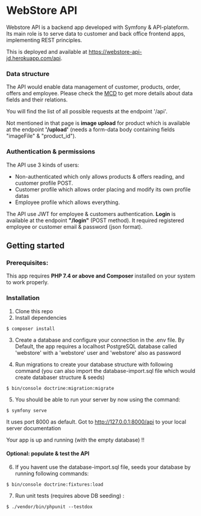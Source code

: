  # WebStore API
 
Webstore API is a backend app developed with Symfony & API-plateform. Its main role is to 
serve data to customer and back office frontend apps, implementing REST principles.

This is deployed and available at https://webstore-api-jd.herokuapp.com/api.

### Data structure
The API would enable data management of customer, products, order, offers and employee.
Please check the [MCD](doc/MCD/webstore-api.svg) to get more details about data fields 
and their relations.

You will find the list of all possible requests at the endpoint '/api'.

Not mentioned in that page is **image upload** for product which is available at the 
endpoint **'/upload'** 
(needs a form-data body containing fields "imageFile" & "product_id").  


### Authentication & permissions

The API use 3 kinds of users:
- Non-authenticated which only allows products & offers reading, and customer profile 
  POST.  
- Customer profile which allows order placing and modify its own profile datas
- Employee profile which allows everything.

The API use JWT for employee & customers authentication. **Login** is available at the 
endpoint **"/login"** (POST method). It required registered employee or customer 
email & password (json format).   

## Getting started

### Prerequisites:
This app requires **PHP 7.4 or above and Composer** installed on your system to 
work properly.

### Installation
1. Clone this repo
2. Install dependencies
```
$ composer install
```
3. Create a database and configure your connection in the .env file. By Default, the 
   app requires a localhost PostgreSQL database called 'webstore' with a 'webstore' 
   user and 'webstore' also as password

4. Run migrations to create your database structure with following command (you can 
   also import the database-import.sql file which would create databaser structure & seeds)
```
$ bin/console doctrine:migration:migrate
```

5. You should be able to run your server by now using the command:
```
$ symfony serve
```
It uses port 8000 as default. Got to http://127.0.0.1:8000/api to your local server documentation

Your app is up and running (with the empty database) !!

#### Optional: populate & test the API

6. If you havent use the database-import.sql file, seeds your database by running 
   following commands:
```
$ bin/console doctrine:fixtures:load
```

7. Run unit tests (requires above DB seeding) :
```
$ ./vendor/bin/phpunit --testdox
```



